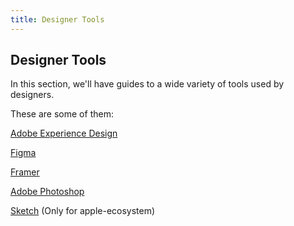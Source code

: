 ```yaml
---
title: Designer Tools
---
```

## Designer Tools

In this section, we'll have guides to a wide variety of tools used by designers.

These are some of them:

[Adobe Experience Design](www.adobe.com/products/experience-design.html)

<a href='https://www.figma.com' target='_blank' rel='nofollow'>Figma</a>

<a href='https://framer.com' target='_blank' rel='nofollow'>Framer</a>

<a href='http://adobe.com/Photoshop' target='_blank' rel='nofollow'>Adobe Photoshop</a>

<a href='https://www.sketchapp.com' target='_blank' rel='nofollow'>Sketch</a> (Only for apple-ecosystem)
